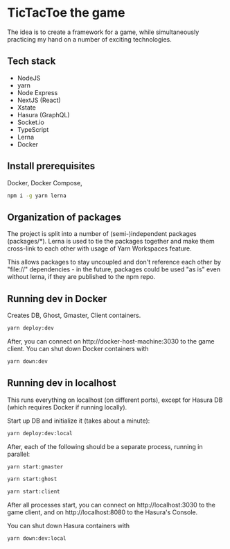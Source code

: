 # TicTacToe the game

The idea is to create a framework for a game, while simultaneously practicing
my hand on a number of exciting technologies.

## Tech stack

-   NodeJS
-   yarn
-   Node Express
-   NextJS (React)
-   Xstate
-   Hasura (GraphQL)
-   Socket.io
-   TypeScript
-   Lerna
-   Docker

## Install prerequisites

Docker, Docker Compose,

```bash
npm i -g yarn lerna
```

## Organization of packages

The project is split into a number of (semi-)independent packages (packages/\*).
Lerna is used to tie the packages together and make them cross-link to each
other with usage of Yarn Workspaces feature.

This allows packages to stay uncoupled and don't reference each other by
"file://" dependencies - in the future, packages could be used "as is" even
without lerna, if they are published to the npm repo.

## Running dev in Docker

Creates DB, Ghost, Gmaster, Client containers.

```bash
yarn deploy:dev
```

After, you can connect on http://docker-host-machine:3030 to the game client.
You can shut down Docker containers with

```bash
yarn down:dev
```

## Running dev in localhost

This runs everything on localhost (on different ports), except for Hasura DB
(which requires Docker if running locally).

Start up DB and initialize it (takes about a minute):

```bash
yarn deploy:dev:local
```

After, each of the following should be a separate process, running in parallel:

```bash
yarn start:gmaster
```

```bash
yarn start:ghost
```

```bash
yarn start:client
```

After all processes start, you can connect on http://localhost:3030 to the game
client, and on http://localhost:8080 to the Hasura's Console.

You can shut down Hasura containers with

```bash
yarn down:dev:local
```
